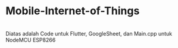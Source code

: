 # Mobile-Internet-of-Things
 <br>
Diatas adalah Code untuk Flutter, GoogleSheet, dan Main.cpp untuk NodeMCU ESP8266
